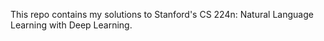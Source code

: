 This repo contains my solutions to Stanford's CS 224n: Natural Language Learning with Deep Learning. 
